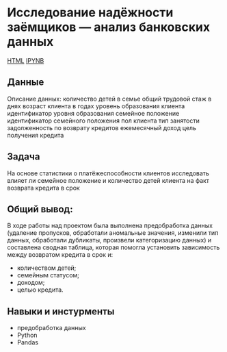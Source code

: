 #  **Исследование надёжности заёмщиков — анализ банковских данных**

[HTML](https://disk.yandex.ru/d/Drs374IE1bcpGg) 
[IPYNB](https://disk.yandex.ru/d/NGLauEVVBOr5ww)

## **Данные**

Описание данных:
количество детей в семье
общий трудовой стаж в днях
возраст клиента в годах
уровень образования клиента
идентификатор уровня образования
семейное положение
идентификатор семейного положения
пол клиента
тип занятости
задолженность по возврату кредитов
ежемесячный доход
цель получения кредита

## **Задача**

На основе статистики о платёжеспособности клиентов исследовать влияет ли семейное положение и количество детей клиента на факт возврата кредита в срок

## **Общий вывод:**

В ходе работы над проектом была выполнена предобработка данных (удаление пропусков, обработали аномальные значения, изменили тип данных, обработали дубликаты, произвели категоризацию данных) и составлена сводная таблица, которая помогла установить зависимость между возвратом кредита в срок и:
- количеством детей;
- семейным статусом;
- доходом;
- целью кредита.

## **Навыки и инстурменты**

- предобработка данных
- Python
- Pandas

